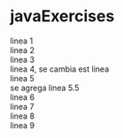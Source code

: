 # javaExercises
linea 1 <br>
linea 2 <br>
linea 3 <br>
linea 4, se cambia est linea <br>
linea 5 <br>
se agrega linea 5.5 <br>
linea 6 <br>
linea 7 <br>
linea 8 <br>
linea 9 <br>




